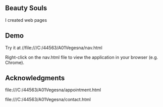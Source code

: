 ## Beauty Souls

I created web pages 

## Demo

Try it at //file:///C:/44563/A01Vegesna/nav.html

Right-click on the nav.html file to view the application in your browser (e.g. Chrome). 

## Acknowledgments

file:///C:/44563/A01Vegesna/appointment.html

file:///C:/44563/A01Vegesna/contact.html